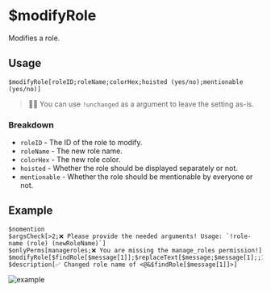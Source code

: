 # $modifyRole
Modifies a role.

## Usage
```
$modifyRole[roleID;roleName;colorHex;hoisted (yes/no);mentionable (yes/no)]
```
> 🧙‍♂️ You can use `!unchanged` as a argument to leave the setting as-is.

### Breakdown
- `roleID` - The ID of the role to modify.
- `roleName` - The new role name.
- `colorHex` - The new role color.
- `hoisted` - Whether the role should be displayed separately or not.
- `mentionable` - Whether the role should be mentionable by everyone or not.

## Example
```
$nomention
$argsCheck[>2;❌ Please provide the needed arguments! Usage: `!role-name (role) (newRoleName)`]
$onlyPerms[manageroles;❌ You are missing the manage_roles permission!]
$modifyRole[$findRole[$message[1]];$replaceText[$message;$message[1];;1];!unchanged;!unchanged;!unchanged]
$description[✅ Changed role name of <@&$findRole[$message[1]]>]
```

![example](https://user-images.githubusercontent.com/69215413/123530371-771a9980-d6c7-11eb-987d-c4ba3bb40bd1.png)
